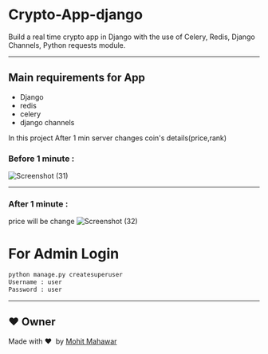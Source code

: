 

# Crypto-App-django
Build a real time crypto app in Django with the use of Celery, Redis, Django Channels, Python requests module. 

---
## Main requirements for App
* Django
* redis
* celery
* django channels


In this project After 1 min server changes coin's details(price,rank)
### Before 1 minute :


![Screenshot (31)](https://user-images.githubusercontent.com/75325526/131163461-9a23907a-c645-40c6-b7f0-167b3b7efc1f.png)

---
### After 1 minute :
price will be change
![Screenshot (32)](https://user-images.githubusercontent.com/75325526/131163484-2480fc47-b546-4608-9c0e-f5a75cbe5050.png)

# For Admin Login

```python
python manage.py createsuperuser
Username : user
Password : user
```

---
## :heart: Owner
Made with :heart:&nbsp;  by [Mohit Mahawar](https://github.com/mohitmahawar2011)

